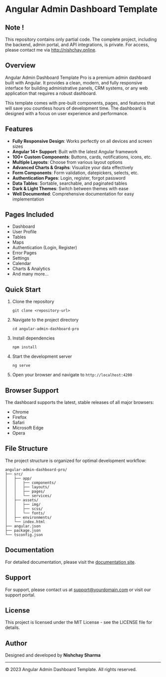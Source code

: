 # Angular Admin Dashboard Template

## Note ! 
This repository contains only partial code. The complete project, including the backend, admin portal, and API integrations, is private. For access, please contact me via http://nishchay.online.

## Overview

Angular Admin Dashboard Template Pro is a premium admin dashboard built with Angular. It provides a clean, modern, and fully responsive interface for building administrative panels, CRM systems, or any web application that requires a robust dashboard.

This template comes with pre-built components, pages, and features that will save you countless hours of development time. The dashboard is designed with a focus on user experience and performance.

## Features

- **Fully Responsive Design**: Works perfectly on all devices and screen sizes
- **Angular 14+ Support**: Built with the latest Angular framework
- **100+ Custom Components**: Buttons, cards, notifications, icons, etc.
- **Multiple Layouts**: Choose from various layout options
- **Advanced Charts & Graphs**: Visualize your data effectively
- **Form Components**: Form validation, datepickers, selects, etc.
- **Authentication Pages**: Login, register, forgot password
- **Data Tables**: Sortable, searchable, and paginated tables
- **Dark & Light Themes**: Switch between themes with ease
- **Well Documented**: Comprehensive documentation for easy implementation

## Pages Included

- Dashboard
- User Profile
- Tables
- Maps
- Authentication (Login, Register)
- Error Pages
- Settings
- Calendar
- Charts & Analytics
- And many more...

## Quick Start

1. Clone the repository
   ```
   git clone <repository-url>
   ```

2. Navigate to the project directory
   ```
   cd angular-admin-dashboard-pro
   ```

3. Install dependencies
   ```
   npm install
   ```

4. Start the development server
   ```
   ng serve
   ```

5. Open your browser and navigate to `http://localhost:4200`

## Browser Support

The dashboard supports the latest, stable releases of all major browsers:

- Chrome
- Firefox
- Safari
- Microsoft Edge
- Opera

## File Structure

The project structure is organized for optimal development workflow:

```
angular-admin-dashboard-pro/
├── src/
│   ├── app/
│   │   ├── components/
│   │   ├── layouts/
│   │   ├── pages/
│   │   └── services/
│   ├── assets/
│   │   ├── img/
│   │   ├── scss/
│   │   └── fonts/
│   ├── environments/
│   └── index.html
├── angular.json
├── package.json
└── tsconfig.json
```

## Documentation

For detailed documentation, please visit the [documentation site](https://your-documentation-url.com).

## Support

For support, please contact us at support@yourdomain.com or visit our support portal.

## License

This project is licensed under the MIT License - see the LICENSE file for details.

## Author

Designed and developed by **Nishchay Sharma**

---

© 2023 Angular Admin Dashboard Template. All rights reserved.
